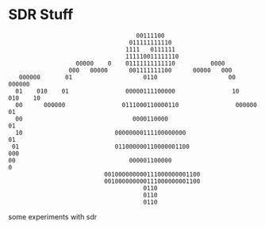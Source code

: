 # SDR Stuff

                                        00111100                                    
                                      011111111110                                  
                                     1111   0111111                                 
                                     111110011111110                                
                       00000    0    01111111111110          0000                   
                     000   00000      001111111100      00000   000                 
       000000       01                    0110                    00       000000   
      01    010    01                00000111100000                10    010    10  
      00      000000                0111000110000110                000000      01  
      00                               0000110000                               01  
      10                          00000000111100000000                          01  
     01                           011000000110000001100                          000
    00                                000001100000                                 0
                               001000000000111000000001100                          
                               001000000000111000000001100                          
                                          0110                                      
                                          0110                                      
                                          0110                 

some experiments with sdr
